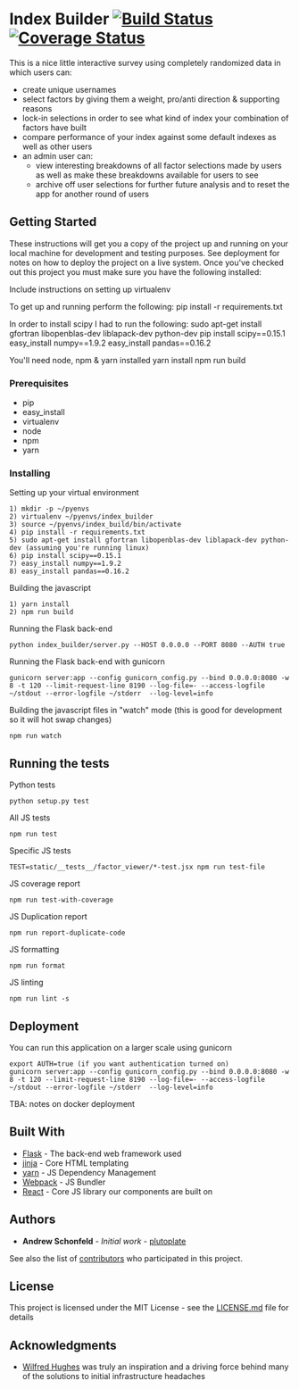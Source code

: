 # Index Builder [![Build Status](https://travis-ci.org/aschonfeld/index_builder.svg?branch=master)](https://travis-ci.org/aschonfeld/index_builder) [![Coverage Status](https://coveralls.io/repos/github/aschonfeld/index_builder/badge.svg?branch=master)](https://coveralls.io/github/aschonfeld/index_builder?branch=master)

This is a nice little interactive survey using completely randomized data in which users can:
- create unique usernames
- select factors by giving them a weight, pro/anti direction & supporting reasons
- lock-in selections in order to see what kind of index your combination of factors have built
- compare performance of your index against some default indexes as well as other users
- an admin user can:
  - view interesting breakdowns of all factor selections made by users as well as make these breakdowns available for users to see
  - archive off user selections for further future analysis and to reset the app for another round of users

## Getting Started

These instructions will get you a copy of the project up and running on your local machine for development and testing purposes. See deployment for notes on how to deploy the project on a live system.
Once you've checked out this project you must make sure you have the following installed:

Include instructions on setting up virtualenv

To get up and running perform the following:
pip install -r requirements.txt

In order to install scipy I had to run the following:
sudo apt-get install gfortran libopenblas-dev liblapack-dev python-dev
pip install scipy==0.15.1
easy_install numpy==1.9.2
easy_install pandas==0.16.2

You'll need node, npm & yarn installed
yarn install
npm run build

### Prerequisites

* pip
* easy_install
* virtualenv
* node
* npm
* yarn

### Installing


Setting up your virtual environment

```
1) mkdir -p ~/pyenvs
2) virtualenv ~/pyenvs/index_builder
3) source ~/pyenvs/index_build/bin/activate
4) pip install -r requirements.txt
5) sudo apt-get install gfortran libopenblas-dev liblapack-dev python-dev (assuming you're running linux)
6) pip install scipy==0.15.1
7) easy_install numpy==1.9.2
8) easy_install pandas==0.16.2
```

Building the javascript

```
1) yarn install
2) npm run build
```

Running the Flask back-end

```
python index_builder/server.py --HOST 0.0.0.0 --PORT 8080 --AUTH true
```

Running the Flask back-end with gunicorn

```
gunicorn server:app --config gunicorn_config.py --bind 0.0.0.0:8080 -w 8 -t 120 --limit-request-line 8190 --log-file=- --access-logfile ~/stdout --error-logfile ~/stderr  --log-level=info
```

Building the javascript files in "watch" mode (this is good for development so it will hot swap changes)

```
npm run watch
```

## Running the tests

Python tests

```
python setup.py test
```

All JS tests

```
npm run test
```

Specific JS tests

```
TEST=static/__tests__/factor_viewer/*-test.jsx npm run test-file
```

JS coverage report

```
npm run test-with-coverage
```

JS Duplication report

```
npm run report-duplicate-code
```

JS formatting

```
npm run format
```

JS linting

```
npm run lint -s
```


## Deployment

You can run this application on a larger scale using gunicorn
```
export AUTH=true (if you want authentication turned on)
gunicorn server:app --config gunicorn_config.py --bind 0.0.0.0:8080 -w 8 -t 120 --limit-request-line 8190 --log-file=- --access-logfile ~/stdout --error-logfile ~/stderr  --log-level=info

```

TBA: notes on docker deployment

## Built With

* [Flask](http://flask.pocoo.org/) - The back-end web framework used
* [jinja](http://jinja.pocoo.org/) - Core HTML templating
* [yarn](https://yarnpkg.com/en/) - JS Dependency Management
* [Webpack](https://webpack.js.org/) - JS Bundler
* [React](https://reactjs.org/) - Core JS library our components are built on

## Authors

* **Andrew Schonfeld** - *Initial work* - [plutoplate](https://github.com/aschonfeld/plutoplate)

See also the list of [contributors](https://github.com/aschonfeld/index_builder/contributors) who participated in this project.

## License

This project is licensed under the MIT License - see the [LICENSE.md](LICENSE.md) file for details

## Acknowledgments

* [Wilfred Hughes](https://github.com/Wilfred) was truly an inspiration and a driving force behind many of the solutions to initial infrastructure headaches
